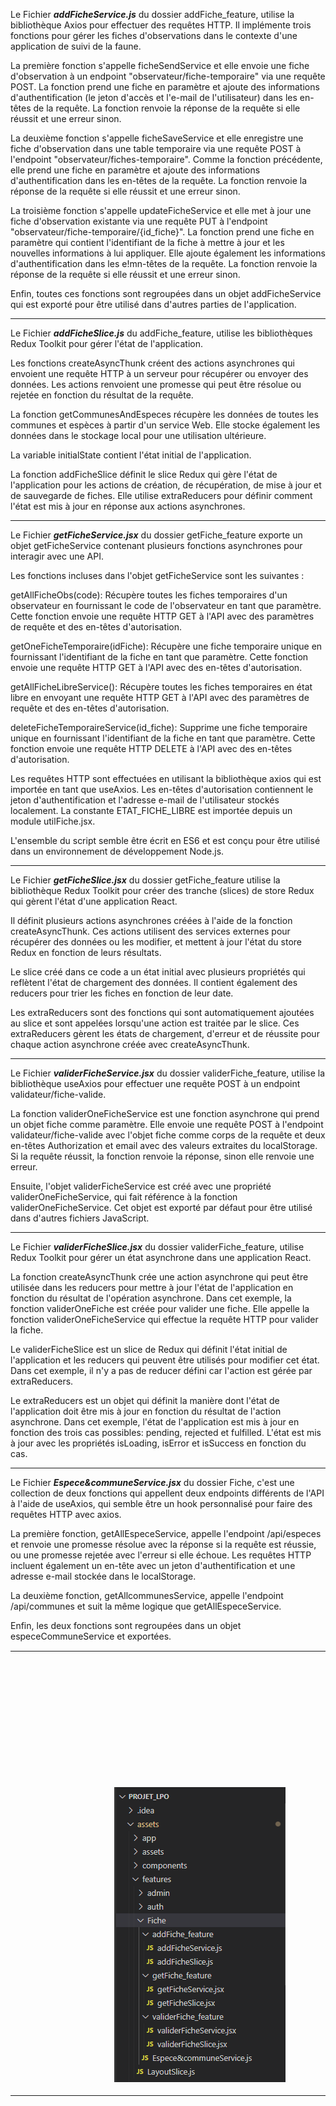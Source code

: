 <table Style="width: 100%; border-top: 1px solid transparent;">
  <tr Style="display: flex;">
    <td Style="width: 1000px;   border: 1px solid transparent;  text-align: center; align: middle; margin-top:200px; ">

![image](/img/capFiche.png)
    
 </td>
 <td Style=" border: 1px solid transparent;">
<th>
Le sous dossier Fiche de Feature contient l'ensemble des interface de sprint 2 que nous allons détailler dans ce qui suit
</th>

Le Fichier **_addFicheService.js_** du dossier addFiche_feature, utilise la bibliothèque Axios pour effectuer des requêtes HTTP. Il implémente trois fonctions pour gérer les fiches d'observations dans le contexte d'une application de suivi de la faune.

La première fonction s'appelle ficheSendService et elle envoie une fiche d'observation à un endpoint "observateur/fiche-temporaire" via une requête POST. La fonction prend une fiche en paramètre et ajoute des informations d'authentification (le jeton d'accès et l'e-mail de l'utilisateur) dans les en-têtes de la requête. La fonction renvoie la réponse de la requête si elle réussit et une erreur sinon.

La deuxième fonction s'appelle ficheSaveService et elle enregistre une fiche d'observation dans une table temporaire via une requête POST à l'endpoint "observateur/fiches-temporaire". Comme la fonction précédente, elle prend une fiche en paramètre et ajoute des informations d'authentification dans les en-têtes de la requête. La fonction renvoie la réponse de la requête si elle réussit et une erreur sinon.

La troisième fonction s'appelle updateFicheService et elle met à jour une fiche d'observation existante via une requête PUT à l'endpoint "observateur/fiche-temporaire/{id_fiche}". La fonction prend une fiche en paramètre qui contient l'identifiant de la fiche à mettre à jour et les nouvelles informations à lui appliquer. Elle ajoute également les informations d'authentification dans les e!mn-têtes de la requête. La fonction renvoie la réponse de la requête si elle réussit et une erreur sinon.

Enfin, toutes ces fonctions sont regroupées dans un objet addFicheService qui est exporté pour être utilisé dans d'autres parties de l'application.

---

Le Fichier **_addFicheSlice.js_** du addFiche_feature, utilise les bibliothèques Redux Toolkit pour gérer l'état de l'application.

Les fonctions createAsyncThunk créent des actions asynchrones qui envoient une requête HTTP à un serveur pour récupérer ou envoyer des données. Les actions renvoient une promesse qui peut être résolue ou rejetée en fonction du résultat de la requête.

La fonction getCommunesAndEspeces récupère les données de toutes les communes et espèces à partir d'un service Web. Elle stocke également les données dans le stockage local pour une utilisation ultérieure.

La variable initialState contient l'état initial de l'application.

La fonction addFicheSlice définit le slice Redux qui gère l'état de l'application pour les actions de création, de récupération, de mise à jour et de sauvegarde de fiches. Elle utilise extraReducers pour définir comment l'état est mis à jour en réponse aux actions asynchrones.

---

Le Fichier **_getFicheService.jsx_** du dossier getFiche_feature exporte un objet getFicheService contenant plusieurs fonctions asynchrones pour interagir avec une API.

Les fonctions incluses dans l'objet getFicheService sont les suivantes :

getAllFicheObs(code): Récupère toutes les fiches temporaires d'un observateur en fournissant le code de l'observateur en tant que paramètre. Cette fonction envoie une requête HTTP GET à l'API avec des paramètres de requête et des en-têtes d'autorisation.

getOneFicheTemporaire(idFiche): Récupère une fiche temporaire unique en fournissant l'identifiant de la fiche en tant que paramètre. Cette fonction envoie une requête HTTP GET à l'API avec des en-têtes d'autorisation.

getAllFicheLibreService(): Récupère toutes les fiches temporaires en état libre en envoyant une requête HTTP GET à l'API avec des paramètres de requête et des en-têtes d'autorisation.

deleteFicheTemporaireService(id_fiche): Supprime une fiche temporaire unique en fournissant l'identifiant de la fiche en tant que paramètre. Cette fonction envoie une requête HTTP DELETE à l'API avec des en-têtes d'autorisation.

Les requêtes HTTP sont effectuées en utilisant la bibliothèque axios qui est importée en tant que useAxios. Les en-têtes d'autorisation contiennent le jeton d'authentification et l'adresse e-mail de l'utilisateur stockés localement. La constante ETAT_FICHE_LIBRE est importée depuis un module utilFiche.jsx.

L'ensemble du script semble être écrit en ES6 et est conçu pour être utilisé dans un environnement de développement Node.js.

---

Le Fichier **_getFicheSlice.jsx_** du dossier getFiche_feature utilise la bibliothèque Redux Toolkit pour créer des tranche (slices) de store Redux qui gèrent l'état d'une application React.

Il définit plusieurs actions asynchrones créées à l'aide de la fonction createAsyncThunk. Ces actions utilisent des services externes pour récupérer des données ou les modifier, et mettent à jour l'état du store Redux en fonction de leurs résultats.

Le slice créé dans ce code a un état initial avec plusieurs propriétés qui reflètent l'état de chargement des données. Il contient également des reducers pour trier les fiches en fonction de leur date.

Les extraReducers sont des fonctions qui sont automatiquement ajoutées au slice et sont appelées lorsqu'une action est traitée par le slice. Ces extraReducers gèrent les états de chargement, d'erreur et de réussite pour chaque action asynchrone créée avec createAsyncThunk.

---

Le Fichier **_validerFicheService.jsx_** du dossier validerFiche_feature, utilise la bibliothèque useAxios pour effectuer une requête POST à un endpoint validateur/fiche-valide.

La fonction validerOneFicheService est une fonction asynchrone qui prend un objet fiche comme paramètre. Elle envoie une requête POST à l'endpoint validateur/fiche-valide avec l'objet fiche comme corps de la requête et deux en-têtes Authorization et email avec des valeurs extraites du localStorage. Si la requête réussit, la fonction renvoie la réponse, sinon elle renvoie une erreur.

Ensuite, l'objet validerFicheService est créé avec une propriété validerOneFicheService, qui fait référence à la fonction validerOneFicheService. Cet objet est exporté par défaut pour être utilisé dans d'autres fichiers JavaScript.

---

Le Fichier **_validerFicheSlice.jsx_** du dossier validerFiche_feature, utilise Redux Toolkit pour gérer un état asynchrone dans une application React.

La fonction createAsyncThunk crée une action asynchrone qui peut être utilisée dans les reducers pour mettre à jour l'état de l'application en fonction du résultat de l'opération asynchrone. Dans cet exemple, la fonction validerOneFiche est créée pour valider une fiche. Elle appelle la fonction validerOneFicheService qui effectue la requête HTTP pour valider la fiche.

Le validerFicheSlice est un slice de Redux qui définit l'état initial de l'application et les reducers qui peuvent être utilisés pour modifier cet état. Dans cet exemple, il n'y a pas de reducer défini car l'action est gérée par extraReducers.

Le extraReducers est un objet qui définit la manière dont l'état de l'application doit être mis à jour en fonction du résultat de l'action asynchrone. Dans cet exemple, l'état de l'application est mis à jour en fonction des trois cas possibles: pending, rejected et fulfilled. L'état est mis à jour avec les propriétés isLoading, isError et isSuccess en fonction du cas.

---

Le Fichier **_Espece&communeService.jsx_** du dossier Fiche, c'est une collection de deux fonctions qui appellent deux endpoints différents de l'API à l'aide de useAxios, qui semble être un hook personnalisé pour faire des requêtes HTTP avec axios.

La première fonction, getAllEspeceService, appelle l'endpoint /api/especes et renvoie une promesse résolue avec la réponse si la requête est réussie, ou une promesse rejetée avec l'erreur si elle échoue. Les requêtes HTTP incluent également un en-tête avec un jeton d'authentification et une adresse e-mail stockée dans le localStorage.

La deuxième fonction, getAllcommunesService, appelle l'endpoint /api/communes et suit la même logique que getAllEspeceService.

Enfin, les deux fonctions sont regroupées dans un objet especeCommuneService et exportées.

</td>
</tr>
</table>
